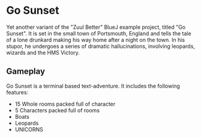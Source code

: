 Go Sunset
===================

Yet another variant of the "Zuul Better" BlueJ example project, titled "Go Sunset".
It is set in the small town of Portsmouth, England and tells the tale of a lone drunkard making his way home after a night on the town. In his stupor, he undergoes a series of dramatic hallucinations, involving leopards, wizards and the HMS Victory.

Gameplay
--------

Go Sunset is a terminal based text-adventure. It includes the following features:
* 15 Whole rooms packed full of character
* 5 Characters packed full of rooms
* Boats
* Leopards
* UNICORNS

